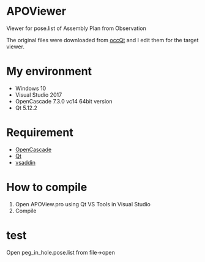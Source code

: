 # APOViewer
Viewer for pose.list of Assembly Plan from Observation

The original files were downloaded from [occQt](https://github.com/eryar/occQt) and I edit them for the target viewer.

# My environment
- Windows 10
- Visual Studio 2017
- OpenCascade 7.3.0 vc14 64bit version
- Qt 5.12.2

# Requirement
- [OpenCascade](https://www.opencascade.com/)
- [Qt](https://www.qt.io/)
- [vsaddin](http://download.qt.io/archive/vsaddin/)

# How to compile
1. Open APOView.pro using Qt VS Tools in Visual Studio
1. Compile

# test
Open peg_in_hole.pose.list from file->open



